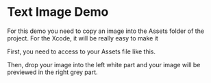 # Text Image Demo

For this demo you need to copy an image into the Assets folder of the project. For the Xcode, it will be really easy to make it

First, you need to access to your Assets file like this.

Then, drop your image into the left white part and your image will be previewed in the right grey part.
